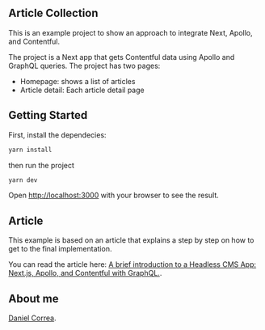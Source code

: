 ## Article Collection

This is an example project to show an approach to integrate Next, Apollo, and Contentful.

The project is a Next app that gets Contentful data using Apollo and GraphQL queries. The project has two pages:

- Homepage: shows a list of articles
- Article detail: Each article detail page

## Getting Started

First, install the dependecies:

```bash
yarn install
```

then run the project

```bash
yarn dev
```

Open [http://localhost:3000](http://localhost:3000) with your browser to see the result.

## Article

This example is based on an article that explains a step by step on how to get to the final implementation.

You can read the article here: [A brief introduction to a Headless CMS App: Next.js, Apollo, and Contentful with GraphQL.](https://medium.com/@dcorreab/a-brief-introduction-to-a-headless-cms-app-next-js-apollo-and-contentful-with-graphql-7ed5a8168e29).

## About me

[Daniel Correa](https://www.linkedin.com/in/danielcb29/).
